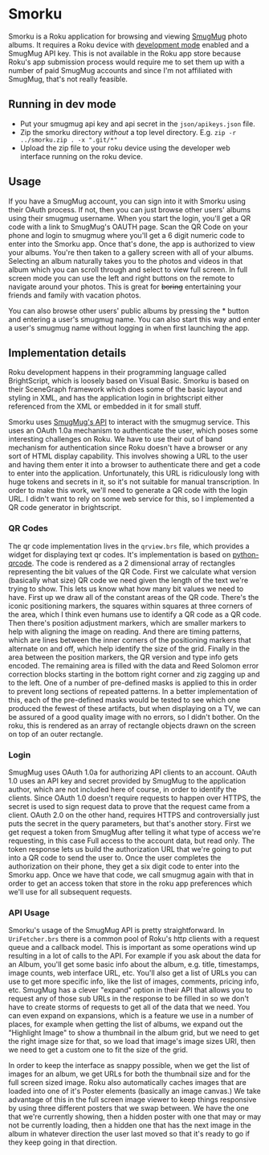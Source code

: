 # Smorku
Smorku is a Roku application for browsing and viewing [SmugMug](https://www.smugmug.com) photo albums. 
It requires a Roku device with [development mode](https://developer.roku.com/docs/developer-program/getting-started/developer-setup.md) enabled and a SmugMug API key. This is not available in the Roku app store because Roku's app submission process would require me to set them up with a number of paid SmugMug accounts and since I'm not affiliated with SmugMug, that's not really feasible. 

## Running in dev mode
* Put your smugmug api key and api secret in the `json/apikeys.json` file. 
* Zip the smorku directory *without* a top level directory. E.g. `zip -r ../smorku.zip . -x ".git/*"` 
* Upload the zip file to your roku device using the developer web interface running on the roku device.

## Usage
If you have a SmugMug account, you can sign into it with Smorku using their OAuth process. If not, then you can just browse other users' albums using their smugmug username. When you start the login, you'll get a QR code with a link to SmugMug's 
OAUTH page. Scan the QR Code on your phone and login to smugmug where you'll get a 6 digit numeric code to enter into the Smorku app. Once that's done, 
the app is authorized to view your albums. 
You're then taken to a gallery screen with all of your albums. Selecting an album naturally takes you to the photos and videos in that album which you can scroll through and select to view full screen. In full screen mode you can use the left and right buttons on the remote to navigate around your photos. This is great for 
~~boring~~ entertaining your friends and family with vacation photos. 

You can also browse other users' public albums by pressing the * button and entering a user's smugmug name. You can also start this way and enter a user's smugmug name
without logging in when first launching the app. 

## Implementation details
Roku development happens in their programming language called BrightScript, which is loosely based on Visual Basic. Smorku is based on their SceneGraph framework 
which does some of the basic layout and styling in XML, and has the application login in brightscript either referenced from the XML or embedded in it for small stuff.

Smorku uses [SmugMug's API](https://api.smugmug.com/api/v2/doc) to interact with the smugmug service. This uses an OAuth 1.0a mechanism to authenticate the user, which
poses some interesting challenges on Roku. We have to use their out of band mechanism for authentication since Roku doesn't have a browser or any sort of HTML display capability. This involves showing a URL to the user and having them enter it into a browser to authenticate there and get a code to enter into the application. Unfortunately,
this URL is ridiculously long with huge tokens and secrets in it, so it's not suitable for manual transcription. In order to make this work, we'll need to generate a QR 
code with the login URL. I didn't want to rely on some web service for this, so I implemented a QR code generator in brightscript.

### QR Codes
The qr code implementation lives in the `qrview.brs` file, which provides a widget for displaying text qr codes. It's implementation is based on [python-qrcode](https://github.com/lincolnloop/python-qrcode). 
The code is rendered as a 2 dimensional array of rectangles representing the bit values of the QR Code. First we calculate what version (basically what size) QR code we need given the length of the text we're trying to show. This lets us know what how many bit values we need to have. First up we draw all of the constant areas of the QR code.
There's the iconic positioning markers, the squares within squares at three corners of the area, which I think even humans use to identify a QR code as a QR code.
Then there's position adjustment markers, which are smaller markers to help with aligning the image on reading. And there are timing patterns, which are lines between the inner corners of the positioning markers that alternate on and off, which help identify the size of the grid.
Finally in the area between the position markers, the QR version and type info gets encoded.
The remaining area is filled with the data and Reed Solomon error correction blocks starting in the bottom right corner and zig zagging up and to the left. One of a number of pre-defined masks is applied to this in order to prevent long sections of repeated patterns. In a better implementation of this, each of the pre-defined masks would be tested to see which one produced the fewest of these artifacts, but when displaying on a TV, we can be assured of a good quality image with no errors, so I didn't bother.
On the roku, this is rendered as an array of rectangle objects drawn on the screen on top of an outer rectangle. 

### Login 
SmugMug uses OAuth 1.0a for authorizing API clients to an account. OAuth 1.0 uses an API key and secret provided by SmugMug to the application author, which are not included here of course, in order to identify the clients. Since OAuth 1.0 doesn't require requests to happen over HTTPS, the secret is used to sign request data to prove that the request came from a client. OAuth 2.0 on the other hand, requires HTTPS and controversially just puts the secret in the query parameters, but that's another story. 
First we get request a token from SmugMug after telling it what type of access we're requesting, in this case Full access to the account data, but read only. 
The token response lets us build the authorization URL that we're going to put into a QR code to send the user to. Once the user completes the authorization on their phone, they get a six digit code to enter into the Smorku app. Once we have that code, we call smugmug again with that in order to get an access token that store in the roku app preferences which we'll use for all subsequent requests.

### API Usage
Smorku's usage of the SmugMug API is pretty straightforward. In `UriFetcher.brs` there is a common pool of Roku's http clients with a request queue and a callback model. This is important as some operations wind up resulting in a lot of calls to the API. For example if you ask about the data for an Album, you'll get some basic info about the album, e.g. title, timestamps, image counts, web interface URL, etc. You'll also get a list of URLs you can use to get more specific info, like the list of images, comments, pricing info, etc. SmugMug has a clever "expand" option in their API that allows you to request any of those sub URLs in the response to be filled in so we don't have to create storms of requests to get all of the data that we need. You can even expand on expansions, which is a feature we use in a number of places, for example when getting the list of albums, we expand out the "Highlight Image" to show a thumbnail in the album grid, but we need to get the right image size for that, so we load that image's image sizes URI, then we need to get a custom one to fit the size of the grid. 

In order to keep the interface as snappy possible, when we get the list of images for an album, we get URLs for both the thumbnail size and for the full screen sized image. Roku also automatically caches images that are loaded into one of it's Poster elements (basically an image canvas.) We take advantage of this in the full screen image viewer to keep things responsive by using three different posters that we swap between. We have the one that we're currently showing, then a hidden poster with one that may or may not be currently loading, then a hidden one that has the next image in the album in whatever direction the user last moved so that it's ready to go if they keep going in that direction.

